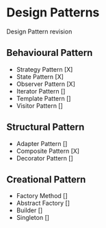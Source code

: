 # Design Patterns
Design Pattern revision

## Behavioural Pattern
* Strategy Pattern      [X]
* State Pattern         [X]
* Observer Pattern      [X]
* Iterator Pattern      []
* Template Pattern      []
* Visitor Pattern       []

## Structural Pattern
* Adapter Pattern       []
* Composite Pattern     [X]
* Decorator Pattern     []
## Creational Pattern
* Factory Method        []
* Abstract Factory      []
* Builder               []
* Singleton             []